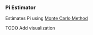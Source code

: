 ### Pi Estimator

Estimates Pi using [Monte Carlo Method](https://en.wikipedia.org/wiki/Monte_Carlo_method) 

TODO Add visualization